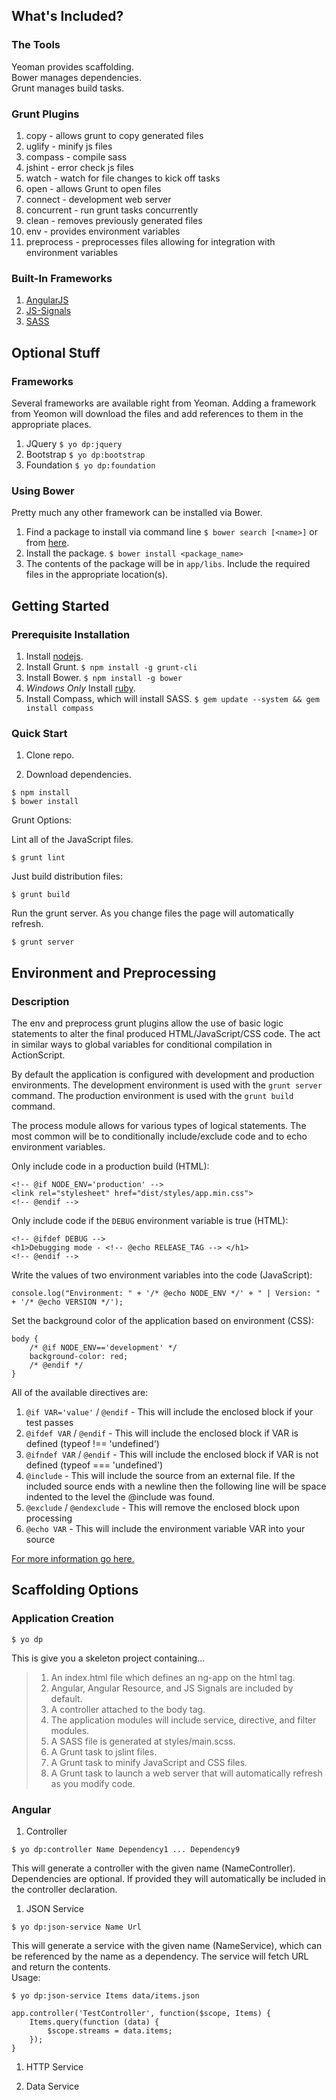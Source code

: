 ## What's Included?

### The Tools

Yeoman provides scaffolding.  
Bower manages dependencies.  
Grunt manages build tasks.  

### Grunt Plugins

1. copy - allows grunt to copy generated files
1. uglify - minify js files
1. compass - compile sass
1. jshint - error check js files
1. watch - watch for file changes to kick off tasks
1. open - allows Grunt to open files
1. connect - development web server
1. concurrent - run grunt tasks concurrently
1. clean - removes previously generated files
1. env - provides environment variables
1. preprocess - preprocesses files allowing for integration with environment variables

### Built-In Frameworks

1. [AngularJS](http://sass-lang.com/)
1. [JS-Signals](https://github.com/millermedeiros/js-signals)
1. [SASS](http://angularjs.org/)

## Optional Stuff

### Frameworks

Several frameworks are available right from Yeoman.  Adding a framework from Yeomon will download the files and add references to them in the appropriate places.  

1. JQuery `$ yo dp:jquery`
1. Bootstrap `$ yo dp:bootstrap`
1. Foundation `$ yo dp:foundation`

### Using Bower

Pretty much any other framework can be installed via Bower.  

1. Find a package to install via command line `$ bower search [<name>]` or from [here](http://sindresorhus.com/bower-components/).
1. Install the package. `$ bower install <package_name>`
1. The contents of the package will be in `app/libs`.  Include the required files in the appropriate location(s).

## Getting Started

### Prerequisite Installation

1. Install [nodejs](http://nodejs.org/).
1. Install Grunt. `$ npm install -g grunt-cli`
1. Install Bower. `$ npm install -g bower`
1. *Windows Only* Install [ruby](http://rubyinstaller.org/).
1. Install Compass, which will install SASS. `$ gem update --system && gem install compass`

### Quick Start

1. Clone repo.

1. Download dependencies.
```
$ npm install
$ bower install
```

Grunt Options:

Lint all of the JavaScript files.
```
$ grunt lint
```

Just build distribution files:
```
$ grunt build
```

Run the grunt server.  As you change files the page will automatically refresh.
```
$ grunt server
```

## Environment and Preprocessing

### Description

The env and preprocess grunt plugins allow the use of basic logic statements to alter the final produced HTML/JavaScript/CSS code.  The act in similar ways to global variables for conditional compilation in ActionScript.  
  
By default the application is configured with development and production environments.  The development environment is used with the `grunt server` command.  The production environment is used with the `grunt build` command.  

The process module allows for various types of logical statements.  The most common will be to conditionally include/exclude code and to echo environment variables.  

Only include code in a production build (HTML):  
```
<!-- @if NODE_ENV='production' -->
<link rel="stylesheet" href="dist/styles/app.min.css">
<!-- @endif -->
```

Only include code if the `DEBUG` environment variable is true (HTML):  
```
<!-- @ifdef DEBUG -->
<h1>Debugging mode - <!-- @echo RELEASE_TAG --> </h1>
<!-- @endif -->
```

Write the values of two environment variables into the code (JavaScript):  
```
console.log("Environment: " + '/* @echo NODE_ENV */' + " | Version: " + '/* @echo VERSION */');
```

Set the background color of the application based on environment (CSS):  
```
body {
	/* @if NODE_ENV=='development' */
	background-color: red;
	/* @endif */
}
```

All of the available directives are:  
1. `@if VAR='value'` / `@endif` - This will include the enclosed block if your test passes
1. `@ifdef VAR` / `@endif` - This will include the enclosed block if VAR is defined (typeof !== 'undefined')
1. `@ifndef VAR` / `@endif` - This will include the enclosed block if VAR is not defined (typeof === 'undefined')
1. `@include` - This will include the source from an external file. If the included source ends with a newline then the following line will be space indented to the level the @include was found.
1. `@exclude` / `@endexclude` - This will remove the enclosed block upon processing
1. `@echo VAR` - This will include the environment variable VAR into your source

[For more information go here.](https://github.com/jsoverson/preprocess)  

## Scaffolding Options

### Application Creation

```
$ yo dp
```

This is give you a skeleton project containing...
>1. An index.html file which defines an ng-app on the html tag.
>1. Angular, Angular Resource, and JS Signals are included by default.
>1. A controller attached to the body tag.
>1. The application modules will include service, directive, and filter modules.
>1. A SASS file is generated at styles/main.scss.
>1. A Grunt task to jslint files.
>1. A Grunt task to minify JavaScript and CSS files.
>1. A Grunt task to launch a web server that will automatically refresh as you modify code.

### Angular

1. Controller
```
$ yo dp:controller Name Dependency1 ... Dependency9
```
This will generate a controller with the given name (NameController).  Dependencies are optional.  If provided they will automatically be included in the controller declaration.

1. JSON Service
```
$ yo dp:json-service Name Url
```
This will generate a service with the given name (NameService), which can be referenced by the name as a dependency.  The service will fetch URL and return the contents.  
Usage:  
```
$ yo dp:json-service Items data/items.json
```
```
app.controller('TestController', function($scope, Items) {
	Items.query(function (data) {
		$scope.streams = data.items;
	});
}
```

1. HTTP Service



1. Data Service


